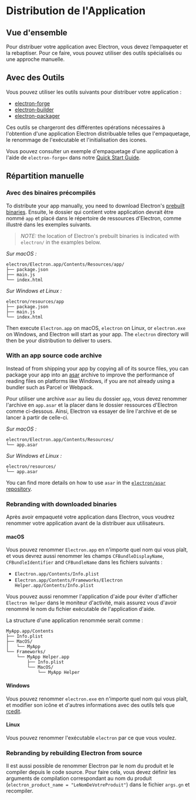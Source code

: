 # Distribution de l'Application

## Vue d'ensemble

Pour distribuer votre application avec Electron, vous devez l’empaqueter et la rebaptiser. Pour ce faire, vous pouvez utiliser des outils spécialisés ou une approche manuelle.

## Avec des Outils

Vous pouvez utiliser les outils suivants pour distribuer votre application :

* [electron-forge](https://github.com/electron-userland/electron-forge)
* [electron-builder](https://github.com/electron-userland/electron-builder)
* [electron-packager](https://github.com/electron/electron-packager)

Ces outils se chargeront des différentes opérations nécessaires à l'obtention d'une application Electron distribuable telles que l'empaquetage, le renommage de l'exécutable et l'initialisation des icones.

Vous pouvez consulter un exemple d'empaquetage d'une application à l'aide de `electron-forge<` dans notre [Quick Start Guide](quick-start.md#package-and-distribute-the-application).

## Répartition manuelle

### Avec des binaires précompilés

To distribute your app manually, you need to download Electron's [prebuilt binaries](https://github.com/electron/electron/releases). Ensuite, le dossier qui contient votre application devrait être nommé `app` et placé dans le répertoire de ressources d'Electron, comme illustré dans les exemples suivants.

> *NOTE:* the location of Electron's prebuilt binaries is indicated with `electron/` in the examples below.

*Sur macOS :*

```plaintext
electron/Electron.app/Contents/Resources/app/
├── package.json
├── main.js
└── index.html
```

*Sur Windows et Linux :*

```plaintext
electron/resources/app
├── package.json
├── main.js
└── index.html
```

Then execute `Electron.app` on macOS, `electron` on Linux, or `electron.exe` on Windows, and Electron will start as your app. The `electron` directory will then be your distribution to deliver to users.

### With an app source code archive

Instead of from shipping your app by copying all of its source files, you can package your app into an [asar][] archive to improve the performance of reading files on platforms like Windows, if you are not already using a bundler such as Parcel or Webpack.

Pour utiliser une archive `asar` au lieu du dossier `app`, vous devez renommer l'archive en `app.asar` et la placer dans le dossier ressources d'Electron comme ci-dessous. Ainsi, Electron va essayer de lire l'archive et de se lancer à partir de celle-ci.

*Sur macOS :*

```plaintext
electron/Electron.app/Contents/Resources/
└── app.asar
```

*Sur Windows et Linux :*

```plaintext
electron/resources/
└── app.asar
```

You can find more details on how to use `asar` in the [`electron/asar` repository][asar].

### Rebranding with downloaded binaries

Après avoir empaqueté votre application dans Electron, vous voudrez renommer votre application avant de la distribuer aux utilisateurs.

#### macOS

Vous pouvez renommer `Electron.app` en n'importe quel nom qui vous plaît, et vous devrez aussi renommer les champs `CFBundleDisplayName`, `CFBundleIdentifier` and `CFBundleName` dans les fichiers suivants :

* `Electron.app/Contents/Info.plist`
* `Electron.app/Contents/Frameworks/Electron Helper.app/Contents/Info.plist`

Vous pouvez aussi renommer l'application d'aide pour éviter d'afficher `Electron Helper` dans le moniteur d'activité, mais assurez vous d'avoir renommé le nom du fichier exécutable de l'application d'aide.

La structure d'une application renommée serait comme :

```plaintext
MyApp.app/Contents
├── Info.plist
├── MacOS/
│   └── MyApp
└── Frameworks/
    └── MyApp Helper.app
        ├── Info.plist
        └── MacOS/
            └── MyApp Helper
```

#### Windows

Vous pouvez renommer `electron.exe` en n'importe quel nom qui vous plaît, et modifier son icône et d'autres informations avec des outils tels que [rcedit](https://github.com/electron/rcedit).

#### Linux

Vous pouvez renommer l'exécutable `electron` par ce que vous voulez.

### Rebranding by rebuilding Electron from source

Il est aussi possible de renommer Electron par le nom du produit et le compiler depuis le code source. Pour faire cela, vous devez définir les arguments de compilation correspondant au nom du produit (`electron_product_name = "LeNomDeVotreProduit"`) dans le fichier `args.gn` et recompiler.

[asar]: https://github.com/electron/asar

[asar]: https://github.com/electron/asar
